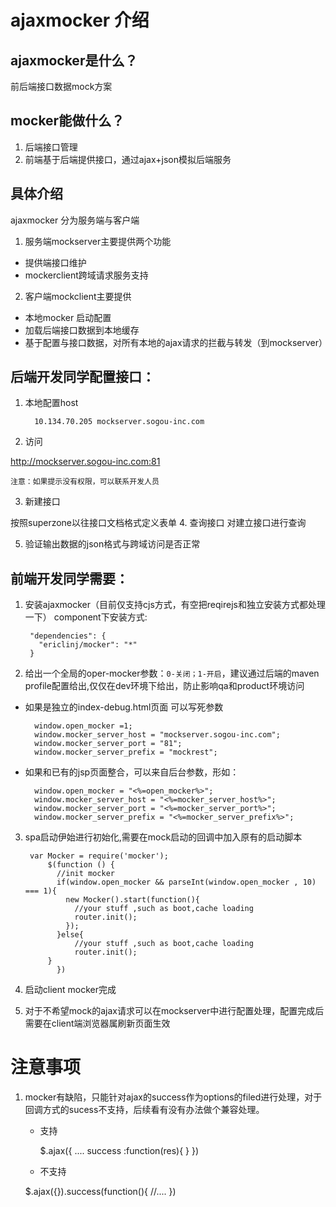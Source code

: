 ajaxmocker 介绍
=====
## ajaxmocker是什么？
前后端接口数据mock方案


## mocker能做什么？
1. 后端接口管理
2. 前端基于后端提供接口，通过ajax+json模拟后端服务


## 具体介绍
ajaxmocker 分为服务端与客户端

1. 服务端mockserver主要提供两个功能
  - 提供端接口维护
  - mockerclient跨域请求服务支持

2. 客户端mockclient主要提供
  - 本地mocker 启动配置
  - 加载后端接口数据到本地缓存
  - 基于配置与接口数据，对所有本地的ajax请求的拦截与转发（到mockserver）

## 后端开发同学配置接口：
1. 本地配置host


         10.134.70.205 mockserver.sogou-inc.com


2. 访问

  <http://mockserver.sogou-inc.com:81>

  `注意：如果提示没有权限，可以联系开发人员`

3. 新建接口

  按照superzone以往接口文档格式定义表单
4. 查询接口
  对建立接口进行查询

5. 验证输出数据的json格式与跨域访问是否正常

## 前端开发同学需要：
1. 安装ajaxmocker（目前仅支持cjs方式，有空把reqirejs和独立安装方式都处理一下）
component下安装方式:


        "dependencies": {
          "ericlinj/mocker": "*"
        }


2. 给出一个全局的oper-mocker参数：`0-关闭；1-开启`，建议通过后端的maven profile配置给出,仅仅在dev环境下给出，防止影响qa和product环境访问

- 如果是独立的index-debug.html页面
可以写死参数


        window.open_mocker =1;
        window.mocker_server_host = "mockserver.sogou-inc.com";
        window.mocker_server_port = "81";
        window.mocker_server_prefix = "mockrest";

- 如果和已有的jsp页面整合，可以来自后台参数，形如：


        window.open_mocker = "<%=open_mocker%>";
        window.mocker_server_host = "<%=mocker_server_host%>";
        window.mocker_server_port = "<%=mocker_server_port%>";
        window.mocker_server_prefix = "<%=mocker_server_prefix%>";





3. spa启动伊始进行初始化,需要在mock启动的回调中加入原有的启动脚本


        var Mocker = require('mocker');
            $(function () {
              //init mocker
              if(window.open_mocker && parseInt(window.open_mocker , 10) === 1){
                new Mocker().start(function(){
                  //your stuff ,such as boot,cache loading
                  router.init();
                });
              }else{
                  //your stuff ,such as boot,cache loading
                  router.init();
            }
              })


4. 启动client mocker完成
5. 对于不希望mock的ajax请求可以在mockserver中进行配置处理，配置完成后需要在client端浏览器属刷新页面生效

# 注意事项
1. mocker有缺陷，只能针对ajax的success作为options的filed进行处理，对于回调方式的sucess不支持，后续看有没有办法做个兼容处理。
    * 支持



      $.ajax({
        ....
        success :function(res){
        }
      })

     * 不支持


      $.ajax({}).success(function(){
        //....
      })



